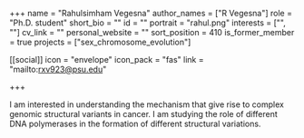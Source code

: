 +++
name = "Rahulsimham Vegesna"
author_names = ["R Vegesna"]
role = "Ph.D. student"
short_bio = ""
id = ""
portrait = "rahul.png"
interests = ["", ""]
cv_link = ""
personal_website = ""
sort_position = 410
is_former_member = true
projects = ["sex_chromosome_evolution"]

[[social]]
    icon = "envelope"
    icon_pack = "fas"
    link = "mailto:rxv923@psu.edu"

+++

I am interested in understanding the mechanism that give rise to
complex genomic structural variants in cancer.  I am studying the
role of different DNA polymerases in the formation of different
structural variations.
